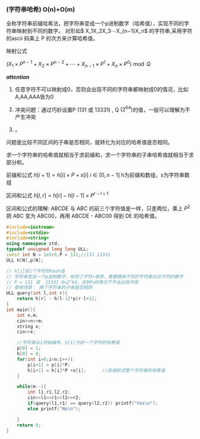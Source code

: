 ### (字符串哈希) O(n)+O(m) 

全称字符串前缀哈希法，把字符串变成一个p进制数字（哈希值），实现不同的字符串映射到不同的数字。
对形如$ X_1X_2X_3⋯X_{n−1}X_n$ 的字符串,采用字符的ascii 码乘上 P 的次方来计算哈希值。

 映射公式

 $(X_1 \times P^{n-1} + X_2 \times P^{n-2} + \cdots + X_{n-1} \times P^1 + X_n \times P^0) \bmod Q$

 

***attention***

1. 任意字符不可以映射成0，否则会出现不同的字符串都映射成0的情况，比如A,AA,AAA皆为0

2. 冲突问题：通过巧妙设置P (131 或 13331) , Q $(2^{64})$​的值，一般可以理解为不产生冲突
3. 。

问题是比较不同区间的子串是否相同，就转化为对应的哈希值是否相同。

 求一个字符串的哈希值就相当于求前缀和，求一个字符串的子串哈希值就相当于求部分和。 

前缀和公式    $h[i+1] = h[i] \times P + s[i]$ $i \in [0,n-1]$ h为前缀和数组，s为字符串数组 

区间和公式    $h[l,r] = h[r] - h[l-1] \times P^{r-l+1}$ 

区间和公式的理解: ABCDE 与 ABC 的前三个字符值是一样，只差两位，乘上 $P^2$ 把 ABC 变为 ABC00，再用 ABCDE - ABC00 得到 DE 的哈希值。 

```cpp
#include<iostream>
#include<cstdio>
#include<string>
using namespace std;
typedef unsigned long long ULL;
const int N = 1e5+5,P = 131;//131 13331
ULL h[N],p[N];

// h[i]前i个字符的hash值
// 字符串变成一个p进制数字，体现了字符+顺序，需要确保不同的字符串对应不同的数字
// P = 131 或  13331 Q=2^64，在99%的情况下不会出现冲突
// 使用场景： 两个字符串的子串是否相同
ULL query(int l,int r){
    return h[r] - h[l-1]*p[r-l+1];
}
int main(){
    int n,m;
    cin>>n>>m;
    string x;
    cin>>x;

    //字符串从1开始编号，h[1]为前一个字符的哈希值
    p[0] = 1;
    h[0] = 0;
    for(int i=0;i<n;i++){
        p[i+1] = p[i]*P;            
        h[i+1] = h[i]*P +x[i];      //前缀和求整个字符串的哈希值
    }

    while(m--){
        int l1,r1,l2,r2;
        cin>>l1>>r1>>l2>>r2;
        if(query(l1,r1) == query(l2,r2)) printf("Yes\n");
        else printf("No\n");

    }
    return 0;
}

 
```

